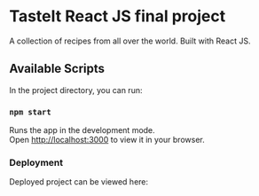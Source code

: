# TasteIt React JS final project

A collection of recipes from all over the world. Built with React JS.

## Available Scripts

In the project directory, you can run:

### `npm start`

Runs the app in the development mode.\
Open [http://localhost:3000](http://localhost:3000) to view it in your browser.

### Deployment

Deployed project can be viewed here:

